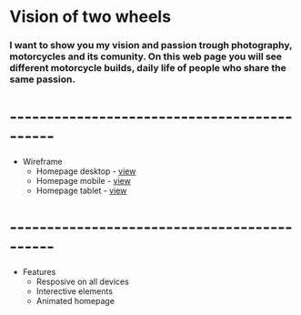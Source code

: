 # Vision of two wheels

 ### I want to show you my vision and passion trough photography, motorcycles and its comunity. On this web page you will see different motorcycle builds, daily life of people who share the same passion.

 # --------------------------------------------
 
 * Wireframe
    * Homepage desktop - [view](wireframe/desktop/homepage.png)
    * Homepage mobile - [view](wireframe/mobile/homepage.png)
    * Homepage tablet - [view](wireframe/tablet/homepage.png)

# --------------------------------------------

 * Features
   * Resposive on all devices
   * Interective elements
   * Animated homepage

   
 




